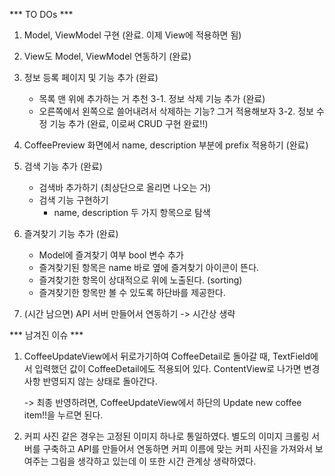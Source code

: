 *** TO DOs ***
 1. Model, ViewModel 구현 (완료. 이제 View에 적용하면 됨)
 2. View도 Model, ViewModel 연동하기 (완료)
 
 3. 정보 등록 페이지 및 기능 추가 (완료)
    - 목록 맨 위에 추가하는 거 추천
 3-1. 정보 삭제 기능 추가 (완료)
    - 오른쪽에서 왼쪽으로 쓸어내려서 삭제하는 기능? 그거 적용해보자
 3-2. 정보 수정 기능 추가 (완료, 이로써 CRUD 구현 완료!!)
    
 4. CoffeePreview 화면에서 name, description 부분에 prefix 적용하기 (완료)
 
 5. 검색 기능 추가 (완료)
    - 검색바 추가하기 (최상단으로 올리면 나오는 거)
    - 검색 기능 구현하기
        - name, description 두 가지 항목으로 탐색
 
 6. 즐겨찾기 기능 추가 (완료)
    - Model에 즐겨찾기 여부 bool 변수 추가
    - 즐겨찾기된 항목은 name 바로 옆에 즐겨찾기 아이콘이 뜬다.
    - 즐겨찾기한 항목이 상대적으로 위에 노출된다. (sorting)
    - 즐겨찾기한 항목만 볼 수 있도록 하단바를 제공한다.
 
 7. (시간 남으면) API 서버 만들어서 연동하기 -> 시간상 생략
 
 *** 남겨진 이슈 ***
 1. CoffeeUpdateView에서 뒤로가기하여 CoffeeDetail로 돌아갈 때,
    TextField에서 입력했던 값이 CoffeeDetail에도 적용되어 있다.
    ContentView로 나가면 변경사항 반영되지 않는 상태로 돌아간다.
 
    -> 최종 반영하려면, CoffeeUpdateView에서 하단의 Update new coffee item!!을 누르면 된다.
 
 2. 커피 사진 같은 경우는 고정된 이미지 하나로 통일하였다.
    별도의 이미지 크롤링 서버를 구축하고 API를 만들어서 연동하면
    커피 이름에 맞는 커피 사진을 가져와서 보여주는 그림을 생각하고 있는데
    이 또한 시간 관계상 생략하였다.
